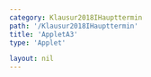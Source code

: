 ```yaml
---
category: Klausur2018IHaupttermin
path: '/Klausur2018IHaupttermin'
title: 'AppletA3'
type: 'Applet'

layout: nil
---
```

<link type="text/css" href="https://cdnjs.cloudflare.com/ajax/libs/jsxgraph/0.99.6/jsxgraph.css"><link rel="stylesheet" type="text/css" href="//cdnjs.cloudflare.com/ajax/libs/jsxgraph/0.99.7/jsxgraph.css" />
<div id="20181232" class="jxgbox" style="width:500px; height:500px">
<script type="text/javascript">
    (function() {
	var board = JXG.JSXGraph.initBoard('20181232', {
                boundingbox: [-5, 15, 15, -15],
                axis: true
                
            });
	var phi = board.create('slider', [[5,6], [8,6], [0, 50, 60]], {name:'alpha'});
var A = board.create('point',[0,0],{fixed:true});
var Ccp = board.create('point',[4,0],{fixed:true, visible:false});
var Cc = board.create('circle',[A,Ccp],{fixed:true, visible:false});
var P = board.create('point', [function() { return Math.cos(phi.Value() * Math.PI/180); },
      function() { return Math.sin(phi.Value() * Math.PI/180); }], {visible:true, name:'p', visible:false});
      
var AP = board.create('line',[A,P],{fixed:true, visible:false});

var C = board.create('intersection', [Cc,AP]);

var Bl = board.create('point', [2.85,1.23], {visible:false});

var Bs = board.create('angle', [A, C, Bl], {visible:false, name:'b'});

Bs.setAngle(function() {
    return phi.Value()*2* Math.PI / 180;
    })
var ABl = board.create('line', [C, Bl], {visible:false});

var ACcp = board.create('line', [A, Ccp], {visible:false});

var B = board.create('intersection', [ACcp, ABl], {name:'B'});
var CAB = board.create('angle', [B, A, C], {visible:true, radius:1});
var Bs2 = board.create('angle', [A, C, Bl], {visible:true});

var AC = board.create('line', [A,C], {straightFirst:false, straightLast:false});
var BC = board.create('line', [B,C], {straightFirst:false, straightLast:false});
var BA = board.create('line', [B,A], {straightFirst:false, straightLast:false});
})()
  </script>
  </div>
